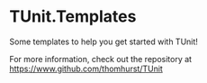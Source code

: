 # TUnit.Templates

Some templates to help you get started with TUnit!

For more information, check out the repository at https://www.github.com/thomhurst/TUnit